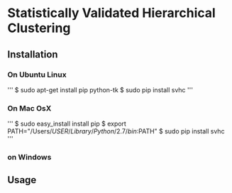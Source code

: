 # Statistically Validated Hierarchical Clustering

## Installation

### On Ubuntu Linux

'''
$ sudo apt-get install pip python-tk
$ sudo pip install svhc
'''

### On Mac OsX

'''
$ sudo easy_install install pip
$ export PATH="/Users/$USER/Library/Python/2.7/bin:$PATH"
$ sudo pip install svhc
'''

### on Windows

## Usage

